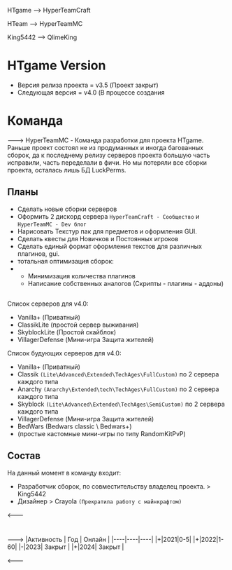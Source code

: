HTgame --> HyperTeamCraft

HTeam --> HyperTeamMC

King5442 --> QlimeKing
# HTgame Version
- Версия релиза проекта = v3.5 (Проект закрыт)
- Следующая версия  = v4.0 (В процессе создания
# Команда
--->
HyperTeamMC - Команда разработки для проекта HTgame.
Раньше проект состоял не из продуманных и иногда багованных сборок,
да к последнему релизу серверов проекта большую часть исправили, часть
переделали в фичи. Но мы потеряли все сборки проекта, осталась лишь БД LuckPerms.
## Планы
- Сделать новые сборки серверов
- Оформить 2 дискорд сервера `HyperTeamCraft - Сообщество` и `HyperTeamMC - Dev блог`
- Нарисовать Текстур пак для предметов и оформления GUI.
- Сделать квесты для Новичков и Постоянных игроков
- Сделать единый формат оформления текстов для различных плагинов, gui. 
- тотальная оптимизация сборок:
- - Минимизация количества плагинов
  - Написание собственных аналогов (Скрипты - плагины - аддоны)
##
Список серверов для v4.0:
- Vanilla+ (Приватный)
- ClassikLite (простой сервер выживания)
- SkyblockLite (Простой скайблок)
- VillagerDefense (Мини-игра Защита жителей)

Список будующих серверов для v4.0:
- Vanilla+ (Приватный)
- Classik `(Lite\Advanced\Extended\TechAges\FullCustom)` по 2 сервера каждого типа
- Anarchy `(Anarchy\Extended\tech\TechAges\FullCustom)` по 2 сервера каждого типа
- Skyblock `(Lite\Advanced\Extended\TechAges\SemiCustom)` по 2 сервера каждого типа
- VillagerDefense (Мини-игра Защита жителей) 
- BedWars (Bedwars classic \ Bedwars+) 
- (простые кастомные мини-игры по типу RandomKitPvP)
## Состав
На данный момент в команду входит:
- Разработчик сборок, по совместительству владелец проекта. > King5442
- Дизайнер > Crayola `(Прекратила работу с майнкрафтом)`
  
<---
#
--->
|Активность | Год | Онлайн |
|----|----|----|
|+|2021|0-5|
|+|2022|1-60|
|-|2023| Закрыт |
|+|2024| Закрыт |

<---
